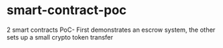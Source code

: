 # smart-contract-poc
2 smart contracts PoC- First demonstrates an escrow system, the other sets up a small crypto token transfer
